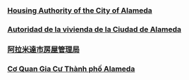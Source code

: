 <RenderIf language="en,tl">

### [Housing Authority of the City of Alameda](http://www.alamedahsg.org/)

</RenderIf>
<RenderIf language="es">
 
 ### [Autoridad de la vivienda de la Ciudad de Alameda](http://www.alamedahsg.org/)

</RenderIf>
<RenderIf language="zh">

### [阿拉米達市房屋管理局](http://www.alamedahsg.org/)

</RenderIf>
<RenderIf language="vi">

### [Cơ Quan Gia Cư Thành phố Alameda](http://www.alamedahsg.org/)

</RenderIf>
